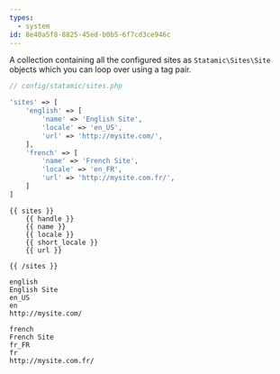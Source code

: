 ```yaml
---
types:
  - system
id: 8e40a5f8-8825-45ed-b0b5-6f7cd3ce946c
---
```

A collection containing all the configured sites as `Statamic\Sites\Site` objects which you can loop over using a tag pair.

``` php
// config/statamic/sites.php

'sites' => [
    'english' => [
        'name' => 'English Site',
        'locale' => 'en_US',
        'url' => 'http://mysite.com/',
    ],
    'french' => [
        'name' => 'French Site',
        'locale' => 'en_FR',
        'url' => 'http://mysite.com.fr/',
    ]
]
```

```
{{ sites }}
    {{ handle }}
    {{ name }}
    {{ locale }}
    {{ short_locale }}
    {{ url }}
    
{{ /sites }}
```

``` output
english
English Site
en_US
en
http://mysite.com/

french
French Site
fr_FR
fr
http://mysite.com.fr/

```
